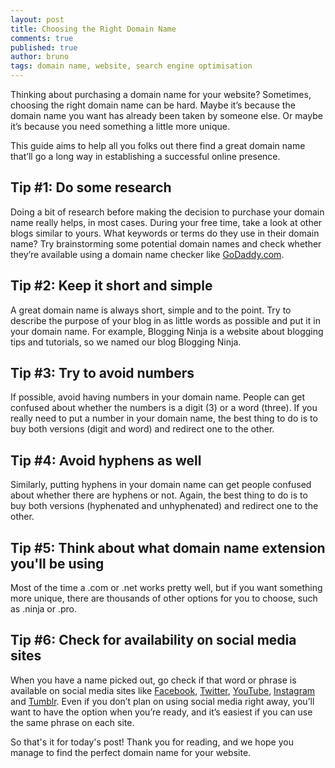 ```yaml
---
layout: post
title: Choosing the Right Domain Name
comments: true
published: true
author: bruno
tags: domain name, website, search engine optimisation
---
```

Thinking about purchasing a domain name for your website? Sometimes, choosing the right domain name can be hard. Maybe it’s because the domain name you want has already been taken by someone else. Or maybe it’s because you need something a little more unique.

This guide aims to help all you folks out there find a great domain name that’ll go a long way in establishing a successful online presence.
<!--excerpt-->

## Tip #1: Do some research
Doing a bit of research before making the decision to purchase your domain name really helps, in most cases. During your free time, take a look at other blogs similar to yours. What keywords or terms do they use in their domain name? Try brainstorming some potential domain names and check whether they’re available using a domain name checker like [GoDaddy.com](http://godaddy.com).

## Tip #2: Keep it short and simple
A great domain name is always short, simple and to the point. Try to describe the purpose of your blog in as little words as possible and put it in your domain name. For example, Blogging Ninja is a website about blogging tips and tutorials, so we named our blog Blogging Ninja.

## Tip #3: Try to avoid numbers
If possible, avoid having numbers in your domain name. People can get confused about whether the numbers is a digit (3) or a word (three). If you really need to put a number in your domain name, the best thing to do is to buy both versions (digit and word) and redirect one to the other.

## Tip #4: Avoid hyphens as well
Similarly, putting hyphens in your domain name can get people confused about whether there are hyphens or not. Again, the best thing to do is to buy both versions (hyphenated and unhyphenated) and redirect one to the other.

## Tip #5: Think about what domain name extension you'll be using
Most of the time a .com or .net works pretty well, but if you want something more unique, there are thousands of other options for you to choose, such as .ninja or .pro.

## Tip #6: Check for availability on social media sites
When you have a name picked out, go check if that word or phrase is available on social media sites like [Facebook](https://facebook.com), [Twitter](https://twitter.com), [YouTube](https://youtube.com), [Instagram](https://instagram.com) and [Tumblr](https://tumblr.com). Even if you don’t plan on using social media right away, you’ll want to have the option when you’re ready, and it’s easiest if you can use the same phrase on each site.

So that's it for today's post! Thank you for reading, and we hope you manage to find the perfect domain name for your website.
